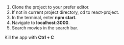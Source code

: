 1. Clone the project to your prefer editor.
2. If not in current project directory, cd to react-project.
3. In the terminal, enter **npm start**.
4. Navigate to **localhost:3000**.
5. Search movies in the search bar.


Kill the app with **Ctrl + C**
